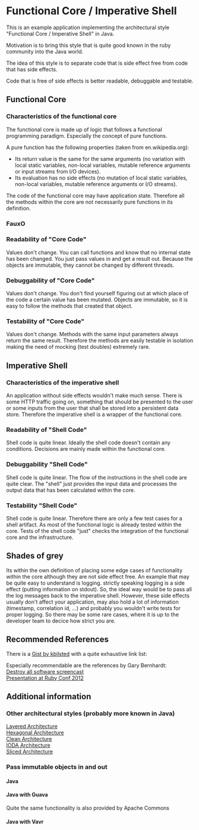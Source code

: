 # Functional Core / Imperative Shell

This is an example application implementing the architectural style "Functional Core / Imperative Shell" in Java.

Motivation is to bring this style that is quite good known in the ruby community into the Java world.

The idea of this style is to separate code that is side effect free from code that has side effects.

Code that is free of side effects is better readable, debuggable and testable.

## Functional Core

### Characteristics of the functional core

The functional core is made up of logic that follows a functional programming paradigm. Especially the concept of pure functions.

A pure function has the following properties (taken from en.wikipedia.org):
- Its return value is the same for the same arguments (no variation with local static variables, non-local variables, mutable reference arguments or input streams from I/O devices).
- Its evaluation has no side effects (no mutation of local static variables, non-local variables, mutable reference arguments or I/O streams).

The code of the functional core may have application state. Therefore all the methods within the core are not necessarily pure functions in its definition.

### FauxO

### Readability of "Core Code"

Values don't change. You can call functions and know that no internal state has been changed. You just pass values in and get a result out. Because the objects are immutable, they cannot be changed by different threads.

### Debuggability of "Core Code"

Values don't change. You don't find yourself figuring out at which place of the code a certain value has been mutated. Objects are immutable, so it is easy to follow the methods that created that object.

### Testability of "Core Code"

Values don't change. Methods with the same input parameters always return the same result. Therefore the methods are easily testable in isolation making the need of mocking (test doubles) extremely rare.

## Imperative Shell

### Characteristics of the imperative shell

An application without side effects wouldn't make much sense. There is some HTTP traffic going on, something that should be presented to the user or some inputs from the user that shall be stored into a persistent data store. Therefore the imperative shell is a wrapper of the functional core.

### Readability of "Shell Code"

Shell code is quite linear. Ideally the shell code doesn't contain any conditions. Decisions are mainly made within the functional core.

### Debuggability "Shell Code"

Shell code is quite linear. The flow of the instructions in the shell code are quite clear. The "shell" just provides the input data and processes the output data that has been calculated within the core. 

### Testability "Shell Code"

Shell code is quite linear. Therefore there are only a few test cases for a shell artifact. As most of the functional logic is already tested within the core. Tests of the shell code "just" checks the integration of the functional core and the infrastructure.

## Shades of grey

Its within the own definition of placing some edge cases of functionality within the core although they are not side effect free. An example that may be quite easy to understand is logging. strictly speaking logging is a side effect (putting information on stdout). So, the ideal way would be to pass all the log messages back to the imperative shell. However, these side effects usually don't affect your application, may also hold a lot of information (timestamp, correlation id, ...) and probably you wouldn't write tests for proper logging. So there may be some rare cases, where it is up to the developer team to decice how strict you are. 

## Recommended References

There is a [Gist by kbilsted](https://gist.github.com/kbilsted/abdc017858cad68c3e7926b03646554e) with a quite exhaustive link list:

Especially recommendable are the references by Gary Bernhardt:  
[Destroy all software screencast](https://www.destroyallsoftware.com/screencasts/catalog/functional-core-imperative-shell)  
[Presentation at Ruby Conf 2012](https://www.youtube.com/watch?v=yTkzNHF6rMs)
  

## Additional information

### Other architectural styles (probably more known in Java)

[Layered Architecture](https://medium.com/code-smells/layered-architecture-f11bc04c5d6c)  
[Hexagonal Architecture](https://fideloper.com/hexagonal-architecture)  
[Clean Architecture](http://blog.cleancoder.com/uncle-bob/2012/08/13/the-clean-architecture.html)  
[IODA Architecture](http://blog.ralfw.de/2015/04/die-ioda-architektur.html)  
[Sliced Architecture](https://jimmybogard.com/vertical-slice-architecture/)

### Pass immutable objects in and out

#### Java

#### Java with Guava

Quite the same functionality is also provided by Apache Commons

#### Java with Vavr